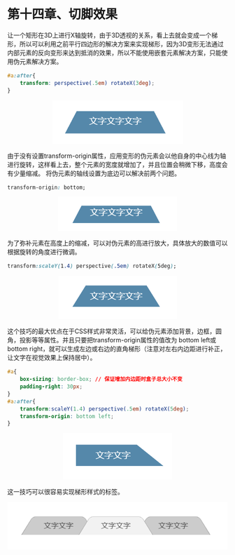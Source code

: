 # 第十四章、切脚效果
让一个矩形在3D上进行X轴旋转，由于3D透视的关系，看上去就会变成一个梯形，所以可以利用之前平行四边形的解决方案来实现梯形，因为3D变形无法通过内部元素的反向变形来达到抵消的效果，所以不能使用嵌套元素解决方案，只能使用伪元素解决方案。
```css
#a:after{
    transform: perspective(.5em) rotateX(3deg);
}
```
<div align=center><img src="../../img/css-secret/14/1.png"></div>  

由于没有设置transform-origin属性，应用变形的伪元素会以他自身的中心线为轴进行旋转，这样看上去，整个元素的宽度就增加了，并且位置会稍微下移，高度会有少量缩减。
将伪元素的轴线设置为底边可以解决前两个问题。
```css
transform-origin: bottom;
```
<div align=center><img src="../../img/css-secret/14/2.png"></div>  

为了弥补元素在高度上的缩减，可以对伪元素的高进行放大，具体放大的数值可以根据旋转的角度进行微调。
```css
transform:scaleY(1.4) perspective(.5em) rotateX(5deg);
```
<div align=center><img src="../../img/css-secret/14/3.png"></div>  

这个技巧的最大优点在于CSS样式非常灵活，可以给伪元素添加背景，边框，圆角，投影等等属性。并且只要把transform-origin属性的值改为 bottom left或bottom right，就可以生成左边或右边的直角梯形（注意对左右内边距进行补正，让文字在视觉效果上保持居中）。
```css
#a{
    box-sizing: border-box; // 保证增加内边距时盒子总大小不变
    padding-right: 30px;
}
#a:after{
    transform:scaleY(1.4) perspective(.5em) rotateX(5deg);
    transform-origin: bottom left;
}
```
<div align=center><img src="../../img/css-secret/14/4.png"></div>  

这一技巧可以很容易实现梯形样式的标签。
<div align=center><img src="../../img/css-secret/14/5.png"></div>  


